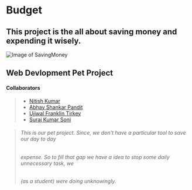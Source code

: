 # **Budget**

## This project is the all about saving money and expending it wisely.
![Image of SavingMoney](https://images.pexels.com/photos/1602726/pexels-photo-1602726.jpeg?auto=compress&cs=tinysrgb&dpr=1&w=800)

## Web Devlopment Pet Project 

#### __Collaborators__
> - [Nitish Kumar](https://github.com/frankmiles)
> - [Abhay Shankar Pandit](https://github.com/abhay172002)
> - [Ujjwal Franklin Tirkey](https://github.com/keshrinitish)
>-  [Suraj Kumar Soni](https://gthub.com/salazar64)

> ###### This is our pet project. Since, we don't have a particular tool to save our day to day
> ###### expense. So to fill that gap we have a idea to stop some daily unnecessary task, we
> ###### (as a student) were doing unknowingly.

